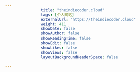 ---
                title: "theindiecoder.cloud"
                tags: [个人网站]
                externalUrl: "https://theindiecoder.cloud"
                weight: 411
                showDate: false
                showAuthor: false
                showReadingTime: false
                showEdit: false
                showLikes: false
                showViews: false
                layoutBackgroundHeaderSpace: false
                ---

